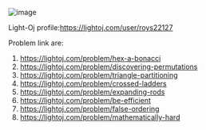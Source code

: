 ![image](https://github.com/ShantoOBS/Light-Oj/assets/121443679/cd8210eb-e407-4725-a6a3-02cb1af26cc6)

Light-Oj profile:https://lightoj.com/user/roys22127

Problem link are:
1. https://lightoj.com/problem/hex-a-bonacci </br>
2. https://lightoj.com/problem/discovering-permutations </br>
3. https://lightoj.com/problem/triangle-partitioning </br>
4. https://lightoj.com/problem/crossed-ladders</br>
5. https://lightoj.com/problem/expanding-rods</br>
6. https://lightoj.com/problem/be-efficient</br>
7. https://lightoj.com/problem/false-ordering
8. https://lightoj.com/problem/mathematically-hard





